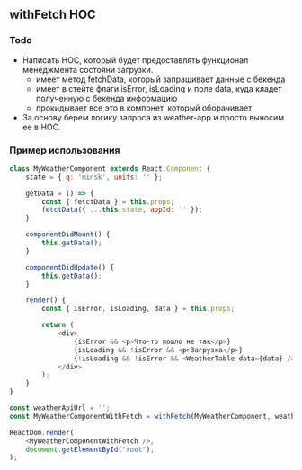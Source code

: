 ## withFetch HOC

### Todo
- Написать HOC, который будет предоставлять функционал менеджмента состояни загрузки.
    - имеет метод fetchData, который запрашивает данные с бекенда
    - имеет в стейте флаги isError, isLoading и поле data, куда кладет полученную с бекенда информацию
    - прокидывает все это в компонет, который оборачивает
- За основу берем логику запроса из weather-app и просто выносим ее в HOC.

### Пример использования
```javascript
class MyWeatherComponent extends React.Component {
    state = { q: 'minsk', units: '' };

    getData = () => {
        const { fetctData } = this.props;
        fetctData({ ...this.state, appId: '' });
    }

    componentDidMount() {
        this.getData();
    }

    componentDidUpdate() {
        this.getData();
    }

    render() {
        const { isError, isLoading, data } = this.props;

        return (
            <div>
                {isError && <p>Что-то пошло не так</p>}
                {isLoading && !isError && <p>Загрузка</p>}
                {!isLoading && !isError && <WeatherTable data={data} />}
            </div>
        );
    }
}

const weatherApiUrl = '';
const MyWeatherComponentWithFetch = withFetch(MyWeatherComponent, weatherApiUrl);

ReactDom.render(
    <MyWeatherComponentWithFetch />,
    document.getElementById("root"),
);
```
